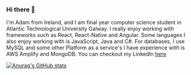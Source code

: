 ### Hi there 👋

I'm Adam from Ireland, and I am final year computer science student in Atlantic Technological University Galway. I really enjoy working with frameworks such as React, React-Native and Angular. Some languages I also enjoy working with is JavaScript, Java and C#. For databases, I use MySQL and some other Platform as a service's I have experience with is AWS Amplify and MongoDB. You can checkout my LinkedIn [here](https://www.linkedin.com/in/adam-dalton-000284228/)

[![Anurag's GitHub stats](https://github-readme-stats.vercel.app/api?username=adamdalton155)](https://github.com/anuraghazra/github-readme-stats)
